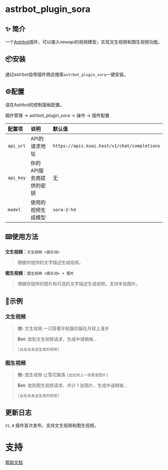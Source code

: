 # astrbot_plugin_sora

## ✨ 简介
一个[Astrbot](https://github.com/Soulter/AstrBot)插件，可以接入newapi的视频模型，实现文生视频和图生视频功能。

## 📦安装
通过astrbot自带插件商店搜索`astrbot_plugin_sora`一键安装。

## ⚙配置

请在Astrbot的控制面板配置。

插件管理 -> astrbot_plugin_sora -> 操作 -> 插件配置

| 配置项 | 说明 | 默认值 |
| :-------- | :------------------- | :------------------------------------------- |
| `api_url` | API的请求地址 | `https://apis.kuai.host/v1/chat/completions` |
| `api_key` | 你的API服务商提供的密钥 | 无 |
| `model` | 使用的视频生成模型 | `sora-2-hd` |


## ⌨️使用方法
**文生视频**：`文生视频 <提示词>`
> 根据你提供的文字描述生成视频。

**图生视频**：`图生视频 <提示词> + 图片`
> 根据你提供的图片和可选的文字描述生成视频。支持多张图片。

## 📌示例

### 文生视频
> **你:**
> 文生视频 一只穿着宇航服的猫在月球上漫步
>
> **Bot:**
> 收到文生视频请求，生成中请稍候...
>
> `[此处会发送生成的视频]`

### 图生视频
> **你:**
> 图生视频 让雪花飘落
> `[此处附上一张雪景图片]`
>
> **Bot:**
> 收到图生视频请求，共计 1 张图片，生成中请稍候...
>
> `[此处会发送生成的视频]`


## 更新日志

`V1.0` 插件首次发布，支持文生视频和图生视频。

# 支持

[帮助文档](https://astrbot.app)
